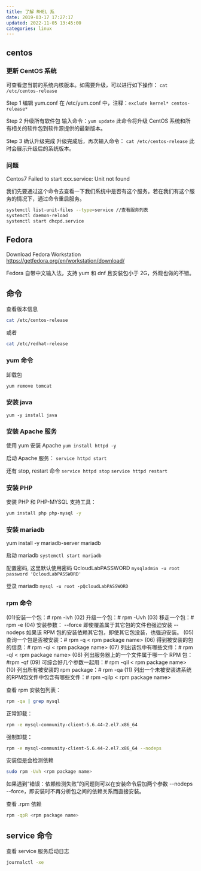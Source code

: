 ```yaml
---
title: 了解 RHEL 系
date: 2019-03-17 17:27:17
updated: 2022-11-05 13:45:00
categories: linux
---
```


## centos

### 更新 CentOS 系统

可查看您当前的系统内核版本。如需要升级，可以进行如下操作：
`cat /etc/centos-release`

Step 1 编辑 yum.conf
在 /etc/yum.conf 中，注释：`exclude kernel* centos-release*`

Step 2 升级所有软件包
输入命令：`yum update`
此命令将升级 CentOS 系统和所有相关的软件包到软件源提供的最新版本。

Step 3 确认升级完成
升级完成后，再次输入命令：
`cat /etc/centos-release`
此时会展示升级后的系统版本。

### 问题

Centos7 Failed to start xxx.service: Unit not found

我们先要通过这个命令去查看一下我们系统中是否有这个服务。若在我们有这个服务的情况下，通过命令重启服务。

```sh
systemctl list-unit-files --type=service //查看服务列表
systemctl daemon-reload
systemctl start dhcpd.service
```

## Fedora

Download Fedora Workstation
<https://getfedora.org/en/workstation/download/>

Fedora 自带中文输入法，支持 yum 和 dnf 且安装包小于 2G，外观也做的不错。

## 命令

查看版本信息

```sh
cat /etc/centos-release
```

或者

```sh
cat /etc/redhat-release
```

### yum 命令

卸载包

```sh
yum remove tomcat
```

### 安装 java

`yum -y install java`

### 安装 Apache 服务

使用 yum 安装 Apache
`yum install httpd -y`

启动 Apache 服务：
`service httpd start`

还有 stop, restart 命令
`service httpd stop`
`service httpd restart`

### 安装 PHP

安装 PHP 和 PHP-MYSQL 支持工具：

```bash
yum install php php-mysql -y
```

### 安装 mariadb

yum install -y mariadb-server mariadb

启动 mariadb
`systemctl start mariadb`

配置密码, 这里默认使用密码 QcloudLabPASSWORD
`mysqladmin -u root password 'QcloudLabPASSWORD'`

登录 mariadb
`mysql -u root -pQcloudLabPASSWORD`

### rpm 命令

(01)安装一个包：# rpm -ivh
(02) 升级一个包：# rpm -Uvh
(03) 移走一个包：# rpm -e
(04) 安装参数：
      --force 即使覆盖属于其它包的文件也强迫安装
      --nodeps 如果该 RPM 包的安装依赖其它包，即使其它包没装，也强迫安装。
(05) 查询一个包是否被安装：# rpm -q < rpm package name>
(06) 得到被安装的包的信息：# rpm -qi < rpm package name>
(07) 列出该包中有哪些文件：# rpm -ql < rpm package name>
(08) 列出服务器上的一个文件属于哪一个 RPM 包：#rpm -qf
(09) 可综合好几个参数一起用：# rpm -qil < rpm package name>
(10) 列出所有被安装的 rpm package：# rpm -qa
(11) 列出一个未被安装进系统的RPM包文件中包含有哪些文件：# rpm -qilp < rpm package name>

查看 rpm 安装包列表：

```sh
rpm -qa | grep mysql
```

正常卸载：

```sh
rpm -e mysql-community-client-5.6.44-2.el7.x86_64
```

强制卸载：

```sh
rpm -e mysql-community-client-5.6.44-2.el7.x86_64 --nodeps
```

安装但是会检测依赖

```sh
sudo rpm -Uvh <rpm package name>
```

如果遇到“错误：依赖检测失败”的问题则可以在安装命令后加两个参数 --nodeps --force，即安装时不再分析包之间的依赖关系而直接安装。

查看 .rpm 依赖

```sh
rpm -qpR <rpm package name>
```

## service 命令

查看 service 服务启动日志

```sh
journalctl -xe
```
